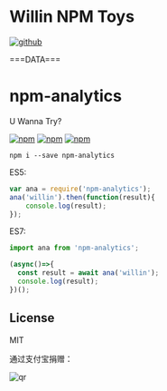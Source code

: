 #  Willin NPM Toys

[![github](https://img.shields.io/github/followers/willin.svg?style=social&label=Follow)](https://github.com/willin)

===DATA===




# npm-analytics

U Wanna Try?

[![npm](https://img.shields.io/npm/v/npm-analytics.svg?style=plastic)](https://npmjs.org/package/npm-analytics) [![npm](https://img.shields.io/npm/dm/npm-analytics.svg?style=plastic)](https://npmjs.org/package/npm-analytics) [![npm](https://img.shields.io/npm/dt/npm-analytics.svg?style=plastic)](https://npmjs.org/package/npm-analytics)


```
npm i --save npm-analytics
```

ES5:

```js
var ana = require('npm-analytics');
ana('willin').then(function(result){
    console.log(result);
});
```

ES7:

```js
import ana from 'npm-analytics';

(async()=>{
  const result = await ana('willin');
  console.log(result);
})();
```

## License

MIT

通过支付宝捐赠：

![qr](https://cloud.githubusercontent.com/assets/1890238/15489630/fccbb9cc-2193-11e6-9fed-b93c59d6ef37.png)
